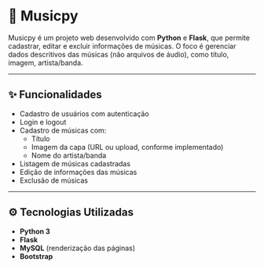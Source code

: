 # 🎵 Musicpy

Musicpy é um projeto web desenvolvido com **Python** e **Flask**, que permite cadastrar, editar e excluir informações de músicas. O foco é gerenciar dados descritivos das músicas (não arquivos de áudio), como título, imagem, artista/banda.

---

## ✨ Funcionalidades

- Cadastro de usuários com autenticação
- Login e logout
- Cadastro de músicas com:
  - Título
  - Imagem da capa (URL ou upload, conforme implementado)
  - Nome do artista/banda
- Listagem de músicas cadastradas
- Edição de informações das músicas
- Exclusão de músicas

---

## ⚙️ Tecnologias Utilizadas

- **Python 3**
- **Flask**
- **MySQL** (renderização das páginas)
- **Bootstrap**
